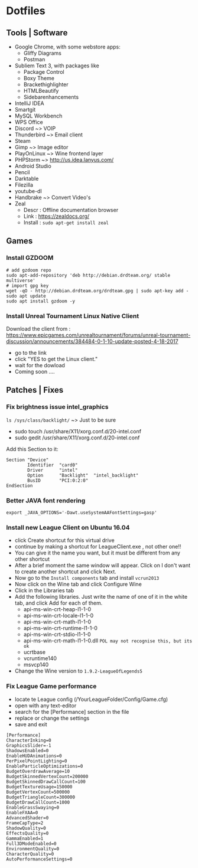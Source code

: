 # Dotfiles

## Tools | Software

- Google Chrome, with some webstore apps:
  - Gliffy Diagrams
  - Postman
- Subliem Text 3, with packages like
  - Package Control
  - Boxy Theme
  - Brackethighlighter
  - HTMLBeautify
  - Sidebarenhancements
- IntelliJ IDEA
- Smartgit
- MySQL Workbench
- WPS Office
- Discord ~> VOIP
- Thunderbird ~> Email client
- Steam
- Gimp ~> Image editor
- PlayOnLinux ~> Wine frontend layer
- PHPStorm ~> http://us.idea.lanyus.com/
- Android Studio
- Pencil
- Darktable
- Filezilla
- youtube-dl
- Handbrake ~> Convert Video's
- Zeal
  - Descr   : Offline documentation browser
  - Link    : https://zealdocs.org/
  - Install : `sudo apt-get install zeal`

## Games

### Install GZDOOM

```
# add gzdoom repo
sudo apt-add-repository 'deb http://debian.drdteam.org/ stable multiverse'
# import gpg key
wget -qO - http://debian.drdteam.org/drdteam.gpg | sudo apt-key add -
sudo apt update
sudo apt install gzdoom -y
```

### Install Unreal Tournament Linux Native Client

Download the client from : https://www.epicgames.com/unrealtournament/forums/unreal-tournament-discussion/announcements/384484-0-1-10-update-posted-4-18-2017

- go to the link
- click "YES to get the Linux client."
- wait for the dowload
- Coming soon ....

## Patches | Fixes

### Fix brightness issue intel_graphics

`ls /sys/class/backlight/` ~> Just to be sure

- sudo touch /usr/share/X11/xorg.conf.d/20-intel.conf
- sudo gedit /usr/share/X11/xorg.conf.d/20-intel.conf

Add this Section to it:
```
Section "Device"
        Identifier  "card0"
        Driver      "intel"
        Option      "Backlight"  "intel_backlight"
        BusID       "PCI:0:2:0"
EndSection
```

### Better JAVA font rendering

`export _JAVA_OPTIONS='-Dawt.useSystemAAFontSettings=gasp'`

### Install new League Client on Ubuntu 16.04

- click Create shortcut for this virtual drive
- continue by making a shortcut for LeagueClient.exe , not other one!!
- You can give it the name you want, but it must be different from any other shortcut
- After a brief moment the same window will appear. Click on I don't want to create another shortcut and click Next.
- Now go to the `Install components` tab and install `vcrun2013`
- Now click on the Wine tab and click Configure Wine
- Click in the Libraries tab
- Add the following libraries. Just write the name of one of it in the white tab, and click Add for each of them.
  - api-ms-win-crt-heap-l1-1-0
  - api-ms-win-crt-locale-l1-1-0
  - api-ms-win-crt-math-l1-1-0
  - api-ms-win-crt-runtime-l1-1-0
  - api-ms-win-crt-stdio-l1-1-0
  - api-ms-win-crt-math-l1-1-0.dll `POL may not recognise this, but its ok`
  - ucrtbase
  - vcruntime140
  - msvcp140
- Change the Wine version to `1.9.2-LeagueOfLegends5`

### Fix League Game performance

- locate te League config (/YourLeagueFolder/Config/Game.cfg)
- open with any text-editor
- search for the [Performance] section in the file
- replace or change the settings
- save and exit

```
[Performance]
CharacterInking=0
GraphicsSlider=-1
ShadowsEnabled=0
EnableHUDAnimations=0
PerPixelPointLighting=0
EnableParticleOptimizations=0
BudgetOverdrawAverage=10
BudgetSkinnedVertexCount=200000
BudgetSkinnedDrawCallCount=100
BudgetTextureUsage=150000
BudgetVertexCount=500000
BudgetTriangleCount=300000
BudgetDrawCallCount=1000
EnableGrassSwaying=0
EnableFXAA=0
AdvancedShader=0
FrameCapType=2
ShadowQuality=0
EffectsQuality=0
GammaEnabled=1
Full3DModeEnabled=0
EnvironmentQuality=0
CharacterQuality=0
AutoPerformanceSettings=0
```
